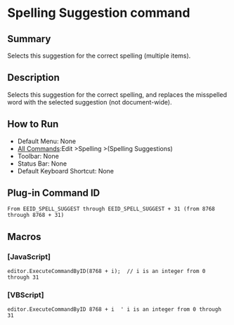 # Spelling Suggestion command

## Summary

Selects this suggestion for the correct spelling (multiple items).

## Description

Selects this suggestion for the correct spelling, and replaces the misspelled word with the selected suggestion (not document-wide).

## How to Run

- Default Menu: None
- [All Commands](../tools/all_commands):Edit \>Spelling \>(Spelling Suggestions)
- Toolbar: None
- Status Bar: None
- Default Keyboard Shortcut: None

## Plug-in Command ID

```
From EEID_SPELL_SUGGEST through EEID_SPELL_SUGGEST + 31 (from 8768 through 8768 + 31)```

## Macros

### \[JavaScript\]

```
editor.ExecuteCommandByID(8768 + i);  // i is an integer from 0 through 31
```

### \[VBScript\]

```
editor.ExecuteCommandByID 8768 + i  ' i is an integer from 0 through 31
```
